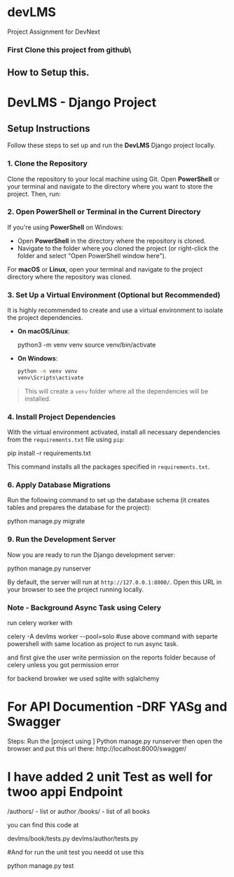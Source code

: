 # devLMS
Project Assignment for DevNext
### First Clone this project from github\
## How to Setup this.
# DevLMS - Django Project

## Setup Instructions

Follow these steps to set up and run the **DevLMS** Django project locally.

### 1. Clone the Repository

Clone the repository to your local machine using Git. Open **PowerShell** or your terminal and navigate to the directory where you want to store the project. Then, run:


### 2. Open PowerShell or Terminal in the Current Directory

If you're using **PowerShell** on Windows:

- Open **PowerShell** in the directory where the repository is cloned. 
- Navigate to the folder where you cloned the project (or right-click the folder and select "Open PowerShell window here").

For **macOS** or **Linux**, open your terminal and navigate to the project directory where the repository was cloned.

### 3. Set Up a Virtual Environment (Optional but Recommended)

It is highly recommended to create and use a virtual environment to isolate the project dependencies.

- **On macOS/Linux**:


  python3 -m venv venv
  source venv/bin/activate


- **On Windows**:

  ```bash
  python -m venv venv
  venv\Scripts\activate
  ```

> This will create a `venv` folder where all the dependencies will be installed.

### 4. Install Project Dependencies

With the virtual environment activated, install all necessary dependencies from the `requirements.txt` file using `pip`:


pip install -r requirements.txt


This command installs all the packages specified in `requirements.txt`.




### 6. Apply Database Migrations

Run the following command to set up the database schema (it creates tables and prepares the database for the project):


python manage.py migrate


### 9. Run the Development Server

Now you are ready to run the Django development server:


python manage.py runserver


By default, the server will run at `http://127.0.0.1:8000/`. Open this URL in your browser to see the project running locally.





### Note - Background Async Task using Celery
run celery worker with 

celery -A devlms worker --pool=solo
#use above command with separte powershell with same location as project  to run async task. 

and first give the user write permission on the reports folder because of celery unless you got permission error

for backend browker we used sqlite with sqlalchemy

# For API Documention -DRF YASg and Swagger
Steps:
Run the [project using ]
Python manage.py runserver
then open the browser and put this url there:
http://localhost:8000/swagger/


# I have added 2 unit Test as well for twoo appi Endpoint
/authors/ - list or author 
/books/ - list of all books

you can find this code at

devlms/book/tests.py
devlms/author/tests.py

#And for run the unit test you needd  ot use this

python manage.py test
